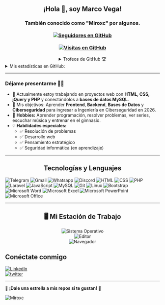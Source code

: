 <h2 align="center"> ¡Hola 👋, soy Marco Vega! <br/></h2> 
<h3 align="center">También conocido como "Miroxc" por algunos. <br> <br>
  <a href="https://github.com/Miroxc" target="_blank">
    <img alt="Seguidores en GitHub" src="https://img.shields.io/github/followers/Miroxc?label=Seguidores%20en%20GitHub&style=for-the-badge">
  </a> <br> <br>
  <a href="https://github.com/Miroxc" target="_blank">
    <img src="https://komarev.com/ghpvc/?username=Miroxc&label=Visitas&color=brightgreen&style=flat-square" alt="Visitas en GitHub" />
  </a>
</h3>   

<details align="center"> 
  <summary>Trofeos de GitHub 🏆</summary>
<p align="center">
  <a href="https://github.com/ryo-ma/github-profile-trophy" target="_blank">
    <img src="https://github-profile-trophy.vercel.app/?username=Miroxc&theme=gruvbox"/>
  </a>
</p>
</details>
  
<details>
   <summary>Mis estadísticas en GitHub:</summary>
<div align="center">
<a href="#"><img src="https://github-readme-stats.vercel.app/api?username=Miroxc&show_icons=true&count_private=true&theme=radical" width="350" height="250" ></a>
  <br>
<a href="#"><img src="https://github-readme-stats.vercel.app/api/top-langs/?username=Miroxc&layout=compact&theme=radical" width="350" height="250" ></a>
</div>
</details> 

---

### Déjame presentarme 👨‍💻  

- 🔭 Actualmente estoy trabajando en proyectos web con **HTML, CSS, jQuery y PHP** y conectándolos a **bases de datos MySQL**.  
- 🎯 Mis objetivos: Aprender **Frontend**, **Backend**, **Bases de Datos** y **Ciberseguridad** para ingresar a Ingeniería en Ciberseguridad en 2026.  
- 🎨 **Hobbies:** Aprender programación, resolver problemas, ver series, escuchar música y entrenar en el gimnasio.  
- 💡 **Habilidades especiales:**  
    - ✅ Resolución de problemas  
    - ✅ Desarrollo web  
    - ✅ Pensamiento estratégico  
    - ✅ Seguridad informática (en aprendizaje)  

---

<h2 align="center"> Tecnologías y Lenguajes </h2>

![Telegram](https://img.shields.io/badge/Telegram-2CA5E0?style=for-the-badge&logo=telegram&logoColor=white)
![Gmail](https://img.shields.io/badge/Gmail-D14836?style=for-the-badge&logo=gmail&logoColor=white)
![Whatsapp](https://img.shields.io/badge/WhatsApp-25D366?style=for-the-badge&logo=whatsapp&logoColor=white)
![Discord](https://img.shields.io/badge/Discord-7289DA?style=for-the-badge&logo=discord&logoColor=white)
![HTML](https://img.shields.io/badge/HTML-239120?style=for-the-badge&logo=html5&logoColor=white)
![CSS](https://img.shields.io/badge/CSS-239120?&style=for-the-badge&logo=css3&logoColor=white)
![PHP](https://img.shields.io/badge/PHP-777BB4?style=for-the-badge&logo=php&logoColor=white)
![Laravel](https://img.shields.io/badge/Laravel-F9322C?style=for-the-badge&logo=laravel&logoColor=white)
![JavaScript](https://img.shields.io/badge/JavaScript-F7DF1E?style=for-the-badge&logo=javascript&logoColor=black)
![MySQL](https://img.shields.io/badge/MySQL-4479A1?style=for-the-badge&logo=mysql&logoColor=white)
![Git](https://img.shields.io/badge/Git-F05032?style=for-the-badge&logo=git&logoColor=white)
![Linux](https://img.shields.io/badge/Linux-FCC624?style=for-the-badge&logo=linux&logoColor=black)
![Bootstrap](https://img.shields.io/badge/bootstrap-%23563D7C.svg?style=for-the-badge&logo=bootstrap&logoColor=white)
![Microsoft Word](https://img.shields.io/badge/Microsoft_Word-2B579A?style=for-the-badge&logo=microsoft-word&logoColor=white)
![Microsoft Excel](https://img.shields.io/badge/Microsoft_Excel-217346?style=for-the-badge&logo=microsoft-excel&logoColor=white)
![Microsoft PowerPoint](https://img.shields.io/badge/Microsoft_PowerPoint-B7472A?style=for-the-badge&logo=microsoft-powerpoint&logoColor=white)
![Microsoft Office](https://img.shields.io/badge/Microsoft_Office-D83B01?style=for-the-badge&logo=microsoft-office&logoColor=white)


---

<h2 align="center"> 🖥️ Mi Estación de Trabajo </h2>

<div align="center">
  
![Sistema Operativo](https://img.shields.io/badge/Sistema_Operativo-Windows_10-0078D6?style=for-the-badge&logo=windows&logoColor=white)
<br>
![Editor](https://img.shields.io/badge/Editor-VS_Code-007ACC?style=for-the-badge&logo=visual-studio-code&logoColor=white)
<br>
![Navegador](https://img.shields.io/badge/Navegador-Opera-FF1B2D?style=for-the-badge&logo=opera&logoColor=white)
<br>

</div>




<h2>Conéctate conmigo</h2>

<a href="https://www.linkedin.com/in/marco-vega-181926297/" target="_blank">
    <img src="https://img.shields.io/badge/LinkedIn-%230077B5.svg?&style=for-the-badge&logo=linkedin&logoColor=white" alt="LinkedIn" />
</a>
<br>
<a href="https://x.com/MV7383619" target="_blank">
    <img src="https://img.shields.io/badge/Twitter-%2320A1F1.svg?&style=for-the-badge&logo=twitter&logoColor=white" alt="twitter" />
</a>
<br>


---

🌟 **¡Dale una estrella a mis repos si te gustan!** 🌟  

<p><img align="center" src="https://github-readme-streak-stats.herokuapp.com/?user=Miroxc&theme=radical" alt="Miroxc" /></p>
